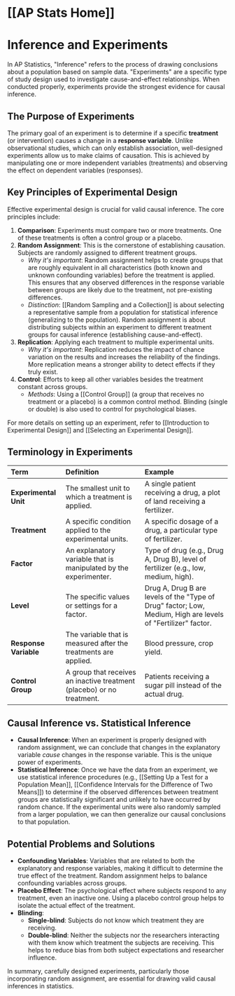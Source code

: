 # [[AP Stats Home]]
# Inference and Experiments

In AP Statistics, "Inference" refers to the process of drawing conclusions about a population based on sample data. "Experiments" are a specific type of study design used to investigate cause-and-effect relationships. When conducted properly, experiments provide the strongest evidence for causal inference.

## The Purpose of Experiments

The primary goal of an experiment is to determine if a specific **treatment** (or intervention) causes a change in a **response variable**. Unlike observational studies, which can only establish association, well-designed experiments allow us to make claims of causation. This is achieved by manipulating one or more independent variables (treatments) and observing the effect on dependent variables (responses).

## Key Principles of Experimental Design

Effective experimental design is crucial for valid causal inference. The core principles include:

1.  **Comparison**: Experiments must compare two or more treatments. One of these treatments is often a control group or a placebo.
2.  **Random Assignment**: This is the cornerstone of establishing causation. Subjects are randomly assigned to different treatment groups.
    *   *Why it's important*: Random assignment helps to create groups that are roughly equivalent in all characteristics (both known and unknown confounding variables) before the treatment is applied. This ensures that any observed differences in the response variable between groups are likely due to the treatment, not pre-existing differences.
    *   *Distinction*: [[Random Sampling and a Collection]] is about selecting a representative sample from a population for statistical inference (generalizing to the population). Random assignment is about distributing subjects within an experiment to different treatment groups for causal inference (establishing cause-and-effect).
3.  **Replication**: Applying each treatment to multiple experimental units.
    *   *Why it's important*: Replication reduces the impact of chance variation on the results and increases the reliability of the findings. More replication means a stronger ability to detect effects if they truly exist.
4.  **Control**: Efforts to keep all other variables besides the treatment constant across groups.
    *   *Methods*: Using a [[Control Group]] (a group that receives no treatment or a placebo) is a common control method. Blinding (single or double) is also used to control for psychological biases.

For more details on setting up an experiment, refer to [[Introduction to Experimental Design]] and [[Selecting an Experimental Design]].

## Terminology in Experiments

| Term                | Definition                                                                        | Example                                                                                                  |
| :------------------ | :-------------------------------------------------------------------------------- | :------------------------------------------------------------------------------------------------------- |
| **Experimental Unit** | The smallest unit to which a treatment is applied.                                | A single patient receiving a drug, a plot of land receiving a fertilizer.                                |
| **Treatment**       | A specific condition applied to the experimental units.                           | A specific dosage of a drug, a particular type of fertilizer.                                            |
| **Factor**          | An explanatory variable that is manipulated by the experimenter.                   | Type of drug (e.g., Drug A, Drug B), level of fertilizer (e.g., low, medium, high).                       |
| **Level**           | The specific values or settings for a factor.                                     | Drug A, Drug B are levels of the "Type of Drug" factor; Low, Medium, High are levels of "Fertilizer" factor. |
| **Response Variable** | The variable that is measured after the treatments are applied.                   | Blood pressure, crop yield.                                                                              |
| **Control Group**   | A group that receives an inactive treatment (placebo) or no treatment.            | Patients receiving a sugar pill instead of the actual drug.                                              |

## Causal Inference vs. Statistical Inference

*   **Causal Inference**: When an experiment is properly designed with random assignment, we can conclude that changes in the explanatory variable *cause* changes in the response variable. This is the unique power of experiments.
*   **Statistical Inference**: Once we have the data from an experiment, we use statistical inference procedures (e.g., [[Setting Up a Test for a Population Mean]], [[Confidence Intervals for the Difference of Two Means]]) to determine if the observed differences between treatment groups are statistically significant and unlikely to have occurred by random chance. If the experimental units were also randomly sampled from a larger population, we can then generalize our causal conclusions to that population.

## Potential Problems and Solutions

*   **Confounding Variables**: Variables that are related to both the explanatory and response variables, making it difficult to determine the true effect of the treatment. Random assignment helps to balance confounding variables across groups.
*   **Placebo Effect**: The psychological effect where subjects respond to any treatment, even an inactive one. Using a placebo control group helps to isolate the actual effect of the treatment.
*   **Blinding**:
    *   **Single-blind**: Subjects do not know which treatment they are receiving.
    *   **Double-blind**: Neither the subjects nor the researchers interacting with them know which treatment the subjects are receiving. This helps to reduce bias from both subject expectations and researcher influence.

In summary, carefully designed experiments, particularly those incorporating random assignment, are essential for drawing valid causal inferences in statistics.